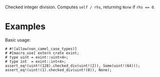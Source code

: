 Checked integer division. Computes `self / rhs`,
returning `None` if `rhs == 0`.

# Examples

Basic usage:

```
# #![allow(non_camel_case_types)]
# #[macro_use] extern crate exint;
# type uint = exint::uint<4>;
# type int  = exint::int<4>;
assert_eq!(uint!(128).checked_div(uint!(2)), Some(uint!(64)));
assert_eq!(uint!(1).checked_div(uint!(0)), None);
```
